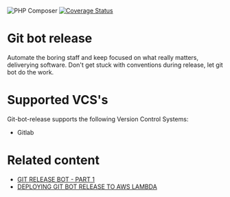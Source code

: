 ![PHP Composer](https://github.com/marabesi/git-bot-release/workflows/PHP%20Composer/badge.svg)
[![Coverage Status](https://coveralls.io/repos/github/marabesi/git-bot-release/badge.svg?branch=main)](https://coveralls.io/github/marabesi/git-bot-release?branch=main)

# Git bot release

Automate the boring staff and keep focused on what really matters, deliverying software. Don't get stuck with conventions during release, let git bot do the work.

# Supported VCS's

Git-bot-release supports the following Version Control Systems:

- Gitlab

# Related content

- [GIT RELEASE BOT - PART 1](https://marabesi.com/devops/2020/07/19/git-release-bot-part-1.html)
- [DEPLOYING GIT BOT RELEASE TO AWS LAMBDA](https://marabesi.com/aws/2020/12/20/deploying-git-bot-release-to-aws-lambda.html)
